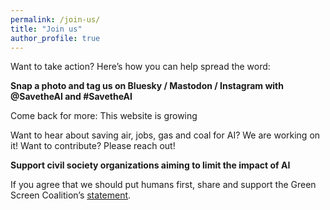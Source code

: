 ```yaml
---
permalink: /join-us/
title: "Join us"
author_profile: true
---
```

Want to take action? Here’s how you can help spread the word:

**Snap a photo and tag us on Bluesky / Mastodon / Instagram with @SavetheAI and #SavetheAI**

Come back for more: This website is growing

Want to hear about saving air, jobs, gas and coal for AI? We are working on it! 
Want to contribute? Please reach out!

**Support civil society organizations aiming to limit the impact of AI**

If you agree that we should put humans first, share and support the Green Screen Coalition’s [statement](https://greenscreen.network/en/blog/within-bounds-limiting-ai-environmental-impact/).
